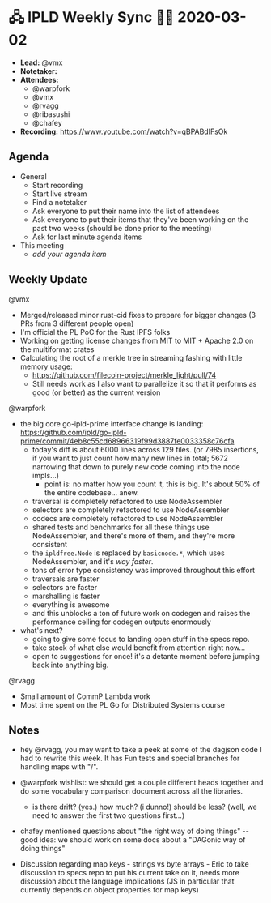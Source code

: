 # 🖧 IPLD Weekly Sync 🙌🏽 2020-03-02

- **Lead:** @vmx
- **Notetaker:**
- **Attendees:**
  - @warpfork
  - @vmx
  - @rvagg
  - @ribasushi
  - @chafey
- **Recording:** https://www.youtube.com/watch?v=qBPABdIFsOk


## Agenda

- General
  - Start recording
  - Start live stream
  - Find a notetaker
  - Ask everyone to put their name into the list of attendees
  - Ask everyone to put their items that they've been working on the past two weeks (should be done prior to the meeting)
  - Ask for last minute agenda items
- This meeting
  - _add your agenda item_


## Weekly Update

@vmx
 - Merged/released minor rust-cid fixes to prepare for bigger changes (3 PRs from 3 different people open)
 - I'm official the PL PoC for the Rust IPFS folks
 - Working on getting license changes from MIT to MIT + Apache 2.0 on the multiformat crates
 - Calculating the root of a merkle tree in streaming fashing with little memory usage:
   - https://github.com/filecoin-project/merkle_light/pull/74
   - Still needs work as I also want to parallelize it so that it performs as good (or better) as the current version

@warpfork

- the big core go-ipld-prime interface change is landing: https://github.com/ipld/go-ipld-prime/commit/4eb8c55cd68966319f99d3887fe0033358c76cfa
	- today's diff is about 6000 lines across 129 files.  (or 7985 insertions, if you want to just count how many new lines in total; 5672 narrowing that down to purely new code coming into the node impls...)
		- point is: no matter how you count it, this is big.  It's about 50% of the entire codebase... anew.
	- traversal is completely refactored to use NodeAssembler
	- selectors are completely refactored to use NodeAssembler
	- codecs are completely refactored to use NodeAssembler
	- shared tests and benchmarks for all these things use NodeAssembler, and there's more of them, and they're more consistent
	- the `ipldfree.Node` is replaced by `basicnode.*`, which uses NodeAssembler, and it's *way faster*.
	- tons of error type consistency was improved throughout this effort
	- traversals are faster
	- selectors are faster
	- marshalling is faster
	- everything is awesome
	- and this unblocks a ton of future work on codegen and raises the performance ceiling for codegen outputs enormously
- what's next?
	- going to give some focus to landing open stuff in the specs repo.
	- take stock of what else would benefit from attention right now...
	- open to suggestions for once!  it's a detante moment before jumping back into anything big.

@rvagg
  - Small amount of CommP Lambda work
  - Most time spent on the PL Go for Distributed Systems course


## Notes

<!-- After each call, the notetaker submits a PR to https://github.com/ipld/team-mgmt to store the notes on the meeting-notes folder -->

- hey @rvagg, you may want to take a peek at some of the dagjson code I had to rewrite this week.  It has Fun tests and special branches for handling maps with "/".

- @warpfork wishlist: we should get a couple different heads together and do some vocabulary comparison document across all the libraries.
    - is there drift?  (yes.)  how much?  (i dunno!)  should be less?  (well, we need to answer the first two questions first...)

- chafey mentioned questions about "the right way of doing things" -- good idea: we should work on some docs about a "DAGonic way of doing things"

- Discussion regarding map keys - strings vs byte arrays - Eric to take discussion to specs repo to put his current take on it, needs more discussion about the language implications (JS in particular that currently depends on object properties for map keys)
